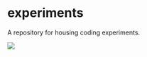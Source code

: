 # experiments
A repository for housing coding experiments. 

![](http://srufaculty.sru.edu/david.dailey/svg/flowerprop.svg)
